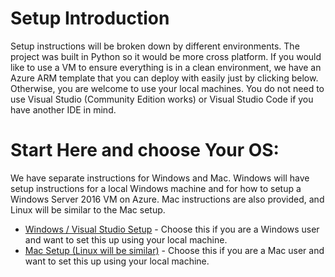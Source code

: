# Setup Introduction
Setup instructions will be broken down by different environments.  The project was built in Python so it would be more cross platform. If you would like to use a VM to ensure everything is in a clean environment, we have an Azure ARM template that you can deploy with easily just by clicking below.  Otherwise, you are welcome to use your local machines.  You do not need to use Visual Studio (Community Edition works) or Visual Studio Code if you have another IDE in mind.   

# Start Here and choose Your OS: 
We have separate instructions for Windows and Mac.  Windows will have setup instructions for a local Windows machine and for how to setup a Windows Server 2016 VM on Azure.  Mac instructions are also provided, and Linux will be similar to the Mac setup. 

* [Windows / Visual Studio Setup](https://github.com/razi-rais/eth-wikipedia-changetracker/blob/master/Documentation/Windows.md) - Choose this if you are a Windows user and want to set this up using your local machine. 
* [Mac Setup (Linux will be similar)](https://github.com/razi-rais/eth-wikipedia-changetracker/blob/master/Documentation/LinuxSetup.md) - Choose this if you are a Mac user and want to set this up using your local machine. 
